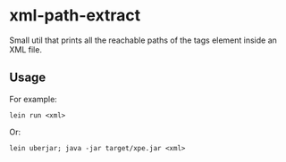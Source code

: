 # xml-path-extract

Small util that prints all the reachable paths of the tags element inside an XML file.

## Usage

For example:

`lein run <xml>`

Or:

`lein uberjar; java -jar target/xpe.jar <xml>`
